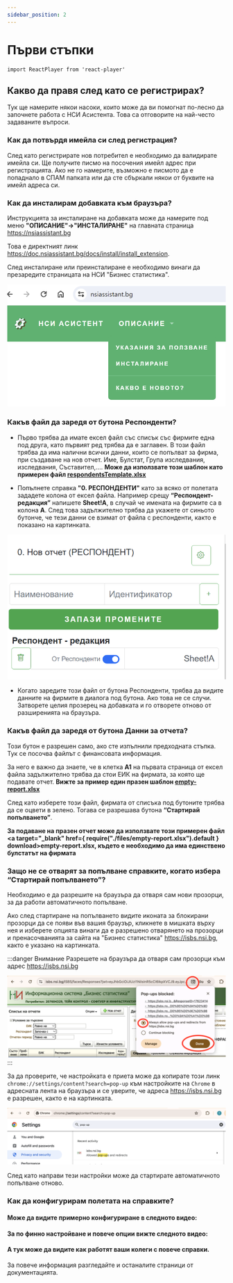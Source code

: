 ```yaml
---
sidebar_position: 2
---
```


# Първи стъпки


```mdx-code-block
import ReactPlayer from 'react-player'
```

## Какво да правя след като се регистрирах?

Тук ще намерите някои насоки, които може да ви помогнат по-лесно да започнете работа с НСИ Асистента. Това са отговорите на най-често задаваните въпроси.


### Как да потвърдя имейла си след регистрация?
След като регистрирате нов потребител е необходимо да валидирате имейла си. Ще получите писмо на посочения имейл адрес при регистрацията. Ако не го намерите, възможно е писмото да е попаднало в СПАМ папката или да сте сбъркали някои от буквите на имейл адреса си.

 

### Как да инсталирам добавката към браузъра?
Инструкцията за инсталиране на добавката може да намерите под меню **"ОПИСАНИЕ"->"ИНСТАЛИРАНЕ"**  на главната страница https://nsiassistant.bg

Това е директният линк https://doc.nsiassistant.bg/docs/install/install_extension.

След инсталиране или преинсталиране е необходимо винаги да презаредите страницата на НСИ "Бизнес статистика".

![new-registration](img/documentation.png)

### Какъв файл да заредя от бутона Респонденти?
* Първо трябва да имате ексел файл със списък със фирмите една под друга, като първият ред трябва да е заглавен. В този файл трябва да има налични всички данни, които се попълват за фирма, при създаване на нов отчет. Име, Булстат, Група изследвания, изследвания, Съставител,.... **Може да използвате този шаблон като примерен файл <a target="_blank" href="https://nsiassistant.bg/templates/respondentsTemplate.xlsx" download>respondentsTemplate.xlsx</a>**

* Попълнете справка **"0. РЕСПОНДЕНТИ"** като за всяко от полетата зададете колона от ексел файла. Например срещу **“Респондент-редакция”** напишете **Sheet!A**, в случай че имената на фирмите са в колона **A**. След това задължително трябва да укажете от синьото бутонче, че тези данни се взимат от файла с респонденти, както е показано на картинката.

![new-registration](img/new-respondent.png)

* Когато заредите този файл от бутона Респонденти, трябва да видите данните на фирмите в диалога под бутона. Ако това не се случи. Затворете целия прозерец на добавката и го отворете отново от разширенията на браузъра.

### Какъв файл да заредя от бутона Данни за отчета?
Този бутон е разрешен само, ако сте изпълнили предходната стъпка. Тук се посочва файлът с финансовата информация.

За него е важно да знаете, че в клетка **А1** на първата страница от ексел файла задължително трябва да стои ЕИК на фирмата, за която ще подавате отчет.
**Вижте за пример един празен шаблон <a target="_blank" href="https://nsiassistant.bg/templates/empty-report.xlsx" download>empty-report.xlsx</a>**

След като изберете този файл, фирмата от списъка под бутоните трябва да се оцвети в зелено. Тогава се разрешава бутона **“Стартирай попълването”**.

**За подаване на празен отчет може да използвате този примерен файл <a target="_blank" href={ require("./files/empty-report.xlsx").default } download>empty-report.xlsx</a>, където е необходимо да има единствено булстатът на фирмата**

### Защо не се отварят за попълване справките, когато избера “Стартирай попълването”?
 
Необходимо е да разрешите на браузъра да отваря сам нови прозорци, за да работи автоматичното попълване. 

Ако след стартиране на попълването видите иконата за блокирани прозорци да се появи във вашия браузър, кликнете в мишката върху нея и изберете опцията винаги да е разрешено отварянето на прозорци и пренасочванията за сайта на "Бизнес статистика" https://isbs.nsi.bg, както е указано на картинката.

:::danger Внимание
Разрешете на браузъра да отваря сам прозорци към адрес https://isbs.nsi.bg


![alt text](img/allow-popup.png)
:::

За да проверите, че настройката е приета може да копирате този линк `chrome://settings/content?search=pop-up` към настройките на `Chrome` в адресната лента на браузъра и се уверите, че адреса https://isbs.nsi.bg е разрешен, както е на картинката.

![разреши диалозите](img/allow-popup-result.png)

След като направи тези настройки може да стартирате автоматичното попълване отново.

### Как да конфигурирам полетата на справките?

#### Може да видите примерно конфигуриране в следното видео:

<ReactPlayer playing controls url='https://www.youtube.com/watch?v=GDoq7elsFEA' />

#### За по финно настройване и повече опции вижте следното видео:

<ReactPlayer playing controls url='https://www.youtube.com/watch?v=CfqKvcvAn8s' />

#### А тук може да видите как работят ваши колеги с повече справки.

<ReactPlayer playing controls url='https://www.youtube.com/watch?v=2_-lFmWwsNU' />

За повече информация разгледайте и останалите страници от документацията.